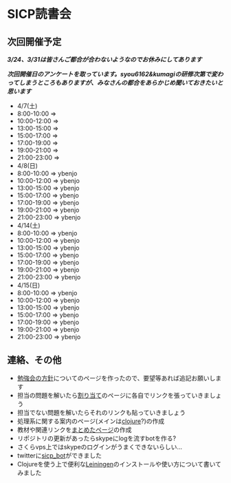 #  SICP読書会

## 次回開催予定
***3/24、3/31は皆さんご都合が合わないようなのでお休みにしてあります***

***次回開催日のアンケートを取っています。syou6162&kumagiの研修次第で変わってしまうところもありますが、みなさんの都合をあらかじめ聞いておきたいと思います***

- 4/7(土)
 - 8:00-10:00 =>
 - 10:00-12:00 => 
 - 13:00-15:00 => 
 - 15:00-17:00 => 
 - 17:00-19:00 => 
 - 19:00-21:00 => 
 - 21:00-23:00 => 
- 4/8(日)
 - 8:00-10:00 => ybenjo  
 - 10:00-12:00 => ybenjo  
 - 13:00-15:00 => ybenjo  
 - 15:00-17:00 => ybenjo  
 - 17:00-19:00 => ybenjo  
 - 19:00-21:00 => ybenjo  
 - 21:00-23:00 => ybenjo  
- 4/14(土)
 - 8:00-10:00 => ybenjo  
 - 10:00-12:00 => ybenjo   
 - 13:00-15:00 => ybenjo  
 - 15:00-17:00 => ybenjo  
 - 17:00-19:00 => ybenjo  
 - 19:00-21:00 => ybenjo  
 - 21:00-23:00 => ybenjo  
- 4/15(日)
 - 8:00-10:00 => ybenjo  
 - 10:00-12:00 => ybenjo  
 - 13:00-15:00 => ybenjo  
 - 15:00-17:00 => ybenjo  
 - 17:00-19:00 => ybenjo  
 - 19:00-21:00 => ybenjo  
 - 21:00-23:00 => ybenjo  

<!-- * [次回用のwikiページ](https://github.com/sicp/ikoma-sicp/wiki/20120318) -->

## 連絡、その他
* [勉強会の方針](https://github.com/sicp/ikoma-sicp/wiki/方針)についてのページを作ったので、要望等あれば追記お願いします
* 担当の問題を解いたら[割り当て](https://github.com/sicp/ikoma-sicp/wiki/Assignments)のページに各自でリンクを張っていきましょう
 * 担当でない問題を解いたらそれのリンクも貼っていきましょう
* 処理系に関する案内のページ(メインは[clojure](https://github.com/sicp/ikoma-sicp/wiki/Clojure)?)の作成
* 教材や関連リンクを[まとめたページ](https://github.com/sicp/ikoma-sicp/wiki/SICP)の作成
* リポジトリの更新があったらskypeにlogを流すbotを作る?
 * さくらvps上ではskypeのログインがうまくできないらしい...
 * twitterに[sicp_bot](http://twitter.com/sicp_bot)ができました
* Clojureを使う上で便利な[Leiningen](https://github.com/sicp/ikoma-sicp/wiki/Leiningen)のインストールや使い方について書いてみました
